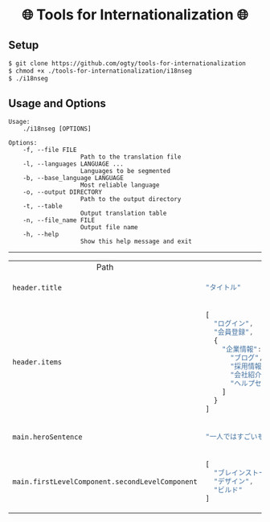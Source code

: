 <h1 align="center">🌐 Tools for Internationalization 🌐</h1>

## Setup

```zsh
$ git clone https://github.com/ogty/tools-for-internationalization
$ chmod +x ./tools-for-internationalization/i18nseg
$ ./i18nseg
```

## Usage and Options

```
Usage:
    ./i18nseg [OPTIONS]

Options:
    -f, --file FILE
                    Path to the translation file
    -l, --languages LANGUAGE ...
                    Languages to be segmented
    -b, --base_language LANGUAGE
                    Most reliable language
    -o, --output DIRECTORY
                    Path to the output directory
    -t, --table
                    Output translation table
    -n, --file_name FILE
                    Output file name
    -h, --help
                    Show this help message and exit
```

---

<table>
<tr align="center">
<td>Path</td>
<td>JA</td>
<td>EN</td>
</tr><tr></tr>
<tr></tr><tr>
<td>

```
header.title
```

</td>

<td>

```js
"タイトル"
```

</td>
<td>

```js
"Title"
```

</td>

</tr>
<tr></tr><tr>
<td>

```
header.items
```

</td>

<td>

```js
[
  "ログイン",
  "会員登録",
  {
    "企業情報": [
      "ブログ",
      "採用情報",
      "会社紹介",
      "ヘルプセンター"
    ]
  }
]
```

</td>
<td>

```js
[
  "Log in",
  "Sign up",
  {
    "Company": [
      "Blog",
      "Careers",
      "Our story",
      "Help Center"
    ]
  }
]
```

</td>

</tr>
<tr></tr><tr>
<td>

```
main.heroSentence
```

</td>

<td>

```js
"一人ではすごいものは完成できない。"
```

</td>
<td>

```js
"Nothing great is made alone."
```

</td>

</tr>
<tr></tr><tr>
<td>

```
main.firstLevelComponent.secondLevelComponent
```

</td>

<td>

```js
[
  "ブレインストーミング",
  "デザイン",
  "ビルド"
]
```

</td>
<td>

```js
[
  "Brainstorm",
  "Design",
  "Build"
]
```

</td>

</tr>
</table>
